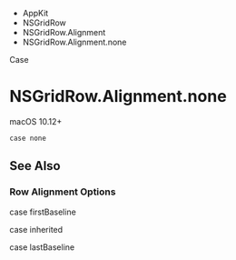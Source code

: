 

- AppKit
- NSGridRow
- NSGridRow.Alignment
-  NSGridRow.Alignment.none 

Case

# NSGridRow.Alignment.none

macOS 10.12+

``` source
case none
```

## See Also

### Row Alignment Options

case firstBaseline

case inherited

case lastBaseline

